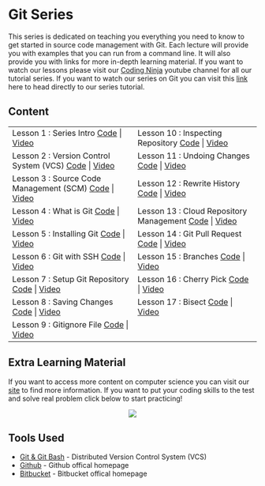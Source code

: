 # Git Series

This series is dedicated on teaching you everything you need to know to get started in source code management with Git. Each lecture will provide you with examples that you can run from a command line. It will also provide you with links for more in-depth learning material. If you want to watch our lessons please visit our [Coding Ninja](http://www.youtube.com/channel/UCGwVjl5fbIp6Z363IgJZl8A) youtube channel for all our tutorial series. If you want to watch our series on Git you can visit this [link](https://www.youtube.com/watch?v=3exUFUqgHfA) here to head directly to our series tutorial.
## Content

<table>
  <tr>
    <td>Lesson 1 : Series Intro <a href="https://github.com/codingninja-dev/git-course-notes/tree/master/Git%20Series/01.%20Series%20Intro">Code</a> | <a href="https://youtu.be/3exUFUqgHfA" target="_blank">Video</a></td>
    <td>Lesson 10 : Inspecting Repository <a href="https://github.com/codingninja-dev/git-course-notes/tree/master/Git%20Series/10.%20Inspecting%20Repository">Code</a> | <a href="https://youtu.be/vppvHB1j5og" target="_blank">Video</a></td>
  </tr>
  <tr>
    <td>Lesson 2 : Version Control System (VCS) <a href="https://github.com/codingninja-dev/git-course-notes/tree/master/Git%20Series/02.%20Version%20Control%20System%20(VCS)">Code</a> | <a href="https://youtu.be/4Wm4OQr_a4k" target="_blank">Video</a></td>
    <td>Lesson 11 : Undoing Changes <a href="https://github.com/codingninja-dev/git-course-notes/tree/master/Git%20Series/11.%20Undoing%20Changes">Code</a> | <a href="https://youtu.be/cqGdRsRPRVE" target="_blank">Video</a></td>
  </tr>
  <tr>
    <td>Lesson 3 : Source Code Management (SCM) <a href="https://github.com/codingninja-dev/git-course-notes/tree/master/Git%20Series/03.%20Source%20Code%20Management%20(SCM)">Code</a> | <a href="https://youtu.be/b4ORLBsSuoo" target="_blank">Video</a></td>
    <td>Lesson 12 : Rewrite History <a href="https://github.com/codingninja-dev/git-course-notes/tree/master/Git%20Series/12.%20Rewrite%20History">Code</a> | <a href="https://youtu.be/43e8NoWc88Q" target="_blank">Video</a></td>
  </tr>
  <tr>
    <td>Lesson 4 : What is Git <a href="https://github.com/codingninja-dev/git-course-notes/tree/master/Git%20Series/04.%20What%20is%20Git">Code</a> | <a href="https://youtu.be/DaUJt07S_sk" target="_blank">Video</a></td>
    <td>Lesson 13 : Cloud Repository Management <a href="https://github.com/codingninja-dev/git-course-notes/tree/master/Git%20Series/13.%20Cloud%20Repository%20Management">Code</a> | <a href="https://youtu.be/0x1WrLduqec" target="_blank">Video</a></td>
  </tr>
  <tr>
    <td>Lesson 5 : Installing Git <a href="https://github.com/codingninja-dev/git-course-notes/tree/master/Git%20Series/05.%20Installing%20Git">Code</a> | <a href="https://youtu.be/SJqi97fsWCM" target="_blank">Video</a></td>
    <td>Lesson 14 : Git Pull Request <a href="https://github.com/codingninja-dev/git-course-notes/tree/master/Git%20Series/14.%20Git%20Pull%20Request">Code</a> | <a href="https://youtu.be/j_uU5Wu8vX0" target="_blank">Video</a></td>
  </tr>
  <tr>
    <td>Lesson 6 : Git with SSH <a href="https://github.com/codingninja-dev/git-course-notes/tree/master/Git%20Series/06.%20Git%20with%20SSH">Code</a> | <a href="https://youtu.be/O5dunPEEnUo" target="_blank">Video</a></td>
    <td>Lesson 15 : Branches <a href="https://github.com/codingninja-dev/git-course-notes/tree/master/Git%20Series/15.%20Branches">Code</a> | <a href="https://youtu.be/VBmxpaZMh-s">Video</>
  </tr>
  <tr>
    <td>Lesson 7 : Setup Git Repository <a href="https://github.com/codingninja-dev/git-course-notes/tree/master/Git%20Series/07.%20Setup%20Git%20Repository">Code</a> | <a href="https://youtu.be/O5dunPEEnUo" target="_blank">Video</a></td>
    <td>Lesson 16 : Cherry Pick <a href="https://github.com/codingninja-dev/git-course-notes/tree/master/Git%20Series/16.%20Cherry%20Pick">Code</a> | <a href="https://youtu.be/5F7RbwQ4tu0">Video</a>
  </tr>
  <tr>
    <td>Lesson 8 : Saving Changes <a href="https://github.com/codingninja-dev/git-course-notes/tree/master/Git%20Series/08.%20Saving%20Changes">Code</a> | <a href="https://youtu.be/lECtafgxhJw" target="_blank">Video</a></td>
    <td>Lesson 17 : Bisect <a href="https://github.com/codingninja-dev/git-course-notes/tree/master/Git%20Series/17.%20Bisect">Code</a> | <a href="https://youtu.be/Th2b_uRYyRY">Video</a>
  </tr>
  <tr>
    <td>Lesson 9 : Gitignore File <a href="https://github.com/codingninja-dev/git-course-notes/tree/master/Git%20Series/09.%20Gitignore%20File">Code</a> | <a href="https://youtu.be/KZlsYk9xtOs" target="_blank">Video</a></td>
  </tr>
</table>

## Extra Learning Material

If you want to access more content on computer science you can visit our [site](https://www.liinks.co/codingninja) to find more information. If you want to put your coding skills to the test and solve real problem click below to start practicing!

<p align = "center">
<a href="https://edabit.com?ref=nelsonlee1" target="_BLANK" rel="nofollow"><img src="https://static.tapfiliate.com/5fcf4fb8f2a93129988852.png?a=86250-326e8e&s=1322662-cbeeac" border="0"></a>
</p>

## Tools Used

* [Git & Git Bash](https://git-scm.com/downloads) - Distributed Version Control System (VCS)
* [Github](https://github.com/) - Github offical homepage
* [Bitbucket](https://bitbucket.org/) - Bitbucket offical homepage

